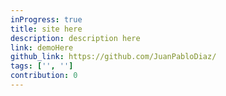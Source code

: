 ```yaml
---
inProgress: true
title: site here
description: description here
link: demoHere
github_link: https://github.com/JuanPabloDiaz/
tags: ['', '']
contribution: 0
---
```

